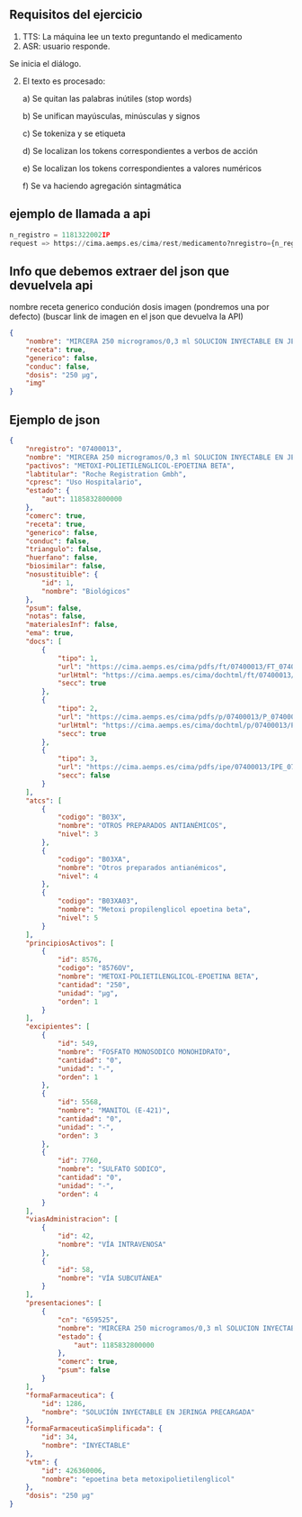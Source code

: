 ## Requisitos del ejercicio
1. TTS: La máquina lee un texto preguntando el medicamento 
2. ASR: usuario responde.

Se inicia el diálogo.

2. El texto es procesado:

    a) Se quitan las palabras inútiles (stop words)

    b) Se unifican mayúsculas, minúsculas y signos

    c) Se tokeniza y se etiqueta

    d) Se localizan los tokens correspondientes a verbos de acción

    e) Se localizan los tokens correspondientes a valores numéricos

    f) Se va haciendo agregación sintagmática

## ejemplo de llamada a api

```python
n_registro = 1181322002IP
request => https://cima.aemps.es/cima/rest/medicamento?nregistro={n_registro}
```

## Info que debemos extraer del json que devuelvela api
nombre
receta
generico
condución
dosis
imagen (pondremos una por defecto) (buscar link de imagen en el json que devuelva la API)
```json
{
    "nombre": "MIRCERA 250 microgramos/0,3 ml SOLUCION INYECTABLE EN JERINGA PRECARGADA",
    "receta": true,
    "generico": false,
    "conduc": false,
    "dosis": "250 µg",
    "img"  
}
```

## Ejemplo de json 
```json
{
    "nregistro": "07400013",
    "nombre": "MIRCERA 250 microgramos/0,3 ml SOLUCION INYECTABLE EN JERINGA PRECARGADA",
    "pactivos": "METOXI-POLIETILENGLICOL-EPOETINA BETA",
    "labtitular": "Roche Registration Gmbh",
    "cpresc": "Uso Hospitalario",
    "estado": {
        "aut": 1185832800000
    },
    "comerc": true,
    "receta": true,
    "generico": false,
    "conduc": false,
    "triangulo": false,
    "huerfano": false,
    "biosimilar": false,
    "nosustituible": {
        "id": 1,
        "nombre": "Biológicos"
    },
    "psum": false,
    "notas": false,
    "materialesInf": false,
    "ema": true,
    "docs": [
        {
            "tipo": 1,
            "url": "https://cima.aemps.es/cima/pdfs/ft/07400013/FT_07400013.pdf",
            "urlHtml": "https://cima.aemps.es/cima/dochtml/ft/07400013/FT_07400013.html",
            "secc": true
        },
        {
            "tipo": 2,
            "url": "https://cima.aemps.es/cima/pdfs/p/07400013/P_07400013.pdf",
            "urlHtml": "https://cima.aemps.es/cima/dochtml/p/07400013/P_07400013.html",
            "secc": true
        },
        {
            "tipo": 3,
            "url": "https://cima.aemps.es/cima/pdfs/ipe/07400013/IPE_07400013.pdf",
            "secc": false
        }
    ],
    "atcs": [
        {
            "codigo": "B03X",
            "nombre": "OTROS PREPARADOS ANTIANÉMICOS",
            "nivel": 3
        },
        {
            "codigo": "B03XA",
            "nombre": "Otros preparados antianémicos",
            "nivel": 4
        },
        {
            "codigo": "B03XA03",
            "nombre": "Metoxi propilenglicol epoetina beta",
            "nivel": 5
        }
    ],
    "principiosActivos": [
        {
            "id": 8576,
            "codigo": "8576OV",
            "nombre": "METOXI-POLIETILENGLICOL-EPOETINA BETA",
            "cantidad": "250",
            "unidad": "µg",
            "orden": 1
        }
    ],
    "excipientes": [
        {
            "id": 549,
            "nombre": "FOSFATO MONOSODICO MONOHIDRATO",
            "cantidad": "0",
            "unidad": "-",
            "orden": 1
        },
        {
            "id": 5568,
            "nombre": "MANITOL (E-421)",
            "cantidad": "0",
            "unidad": "-",
            "orden": 3
        },
        {
            "id": 7760,
            "nombre": "SULFATO SODICO",
            "cantidad": "0",
            "unidad": "-",
            "orden": 4
        }
    ],
    "viasAdministracion": [
        {
            "id": 42,
            "nombre": "VÍA INTRAVENOSA"
        },
        {
            "id": 58,
            "nombre": "VÍA SUBCUTÁNEA"
        }
    ],
    "presentaciones": [
        {
            "cn": "659525",
            "nombre": "MIRCERA 250 microgramos/0,3 ml SOLUCION INYECTABLE EN JERINGA PRECARGADA, 1 jeringa precargada 0,3 ml",
            "estado": {
                "aut": 1185832800000
            },
            "comerc": true,
            "psum": false
        }
    ],
    "formaFarmaceutica": {
        "id": 1286,
        "nombre": "SOLUCIÓN INYECTABLE EN JERINGA PRECARGADA"
    },
    "formaFarmaceuticaSimplificada": {
        "id": 34,
        "nombre": "INYECTABLE"
    },
    "vtm": {
        "id": 426360006,
        "nombre": "epoetina beta metoxipolietilenglicol"
    },
    "dosis": "250 µg"
}
```
